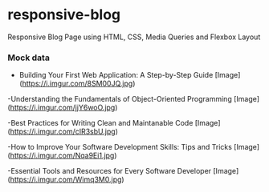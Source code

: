 # responsive-blog
Responsive Blog Page using HTML, CSS, Media Queries and Flexbox Layout 


### Mock data

- Building Your First Web Application: A Step-by-Step Guide [Image] (https://i.imgur.com/8SM00JQ.jpg)

-Understanding the Fundamentals of Object-Oriented Programming [Image] (https://i.imgur.com/jjY6woO.jpg)

-Best Practices for Writing Clean and Maintanable Code [Image] (https://i.imgur.com/cIR3sbU.jpg)

-How to Improve Your Software Development Skills: Tips and Tricks [Image] (https://i.imgur.com/Nqa9Ei1.jpg)

-Essential Tools and Resources for Every Software Developer [Image] (https://i.imgur.com/Wimq3M0.jpg)